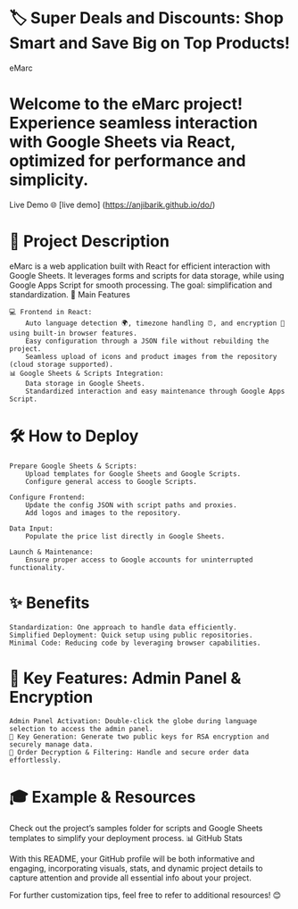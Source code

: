 # 🏷️ Super Deals and Discounts: Shop Smart and Save Big on Top Products!
eMarc

# Welcome to the eMarc project! Experience seamless interaction with Google Sheets via React, optimized for performance and simplicity.

 Live Demo 🌐 [live demo] (https://anjibarik.github.io/do/) 
# 🎯 Project Description

eMarc is a web application built with React for efficient interaction with Google Sheets. It leverages forms and scripts for data storage, while using Google Apps Script for smooth processing. The goal: simplification and standardization.
🚀 Main Features

    💻 Frontend in React:
        Auto language detection 🌍, timezone handling ⏰, and encryption 🔐 using built-in browser features.
        Easy configuration through a JSON file without rebuilding the project.
        Seamless upload of icons and product images from the repository (cloud storage supported).
    📊 Google Sheets & Scripts Integration:
        Data storage in Google Sheets.
        Standardized interaction and easy maintenance through Google Apps Script.

# 🛠️ How to Deploy

    Prepare Google Sheets & Scripts:
        Upload templates for Google Sheets and Google Scripts.
        Configure general access to Google Scripts.

    Configure Frontend:
        Update the config JSON with script paths and proxies.
        Add logos and images to the repository.

    Data Input:
        Populate the price list directly in Google Sheets.

    Launch & Maintenance:
        Ensure proper access to Google accounts for uninterrupted functionality.

# ✨ Benefits

    Standardization: One approach to handle data efficiently.
    Simplified Deployment: Quick setup using public repositories.
    Minimal Code: Reducing code by leveraging browser capabilities.

# 📐 Key Features: Admin Panel & Encryption

    Admin Panel Activation: Double-click the globe during language selection to access the admin panel.
    🔑 Key Generation: Generate two public keys for RSA encryption and securely manage data.
    📜 Order Decryption & Filtering: Handle and secure order data effortlessly.

# 🎓 Example & Resources

Check out the project’s samples folder for scripts and Google Sheets templates to simplify your deployment process.
📊 GitHub Stats

With this README, your GitHub profile will be both informative and engaging, incorporating visuals, stats, and dynamic project details to capture attention and provide all essential info about your project.

For further customization tips, feel free to refer to additional resources! 😊
